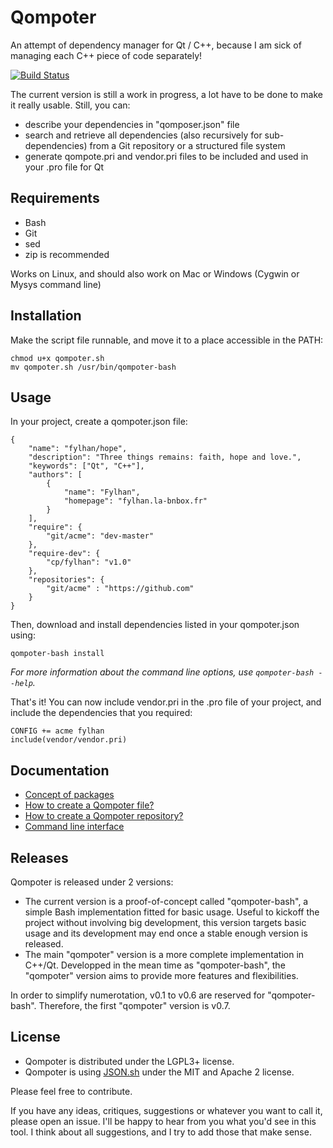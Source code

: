 Qompoter
================================

An attempt of dependency manager for Qt / C++, because I am sick of managing each C++ piece of code separately!


[![Build Status](https://travis-ci.org/Fylhan/qompoter.svg?branch=qompoter-bash)](https://travis-ci.org/Fylhan/qompoter)

The current version is still a work in progress, a lot have to be done to make it really usable. Still, you can:

* describe your dependencies in "qomposer.json" file
* search and retrieve all dependencies (also recursively for sub-dependencies) from a Git repository or a structured file system
* generate qompote.pri and vendor.pri files to be included and used in your .pro file for Qt

Requirements
--------------------------------

* Bash
* Git
* sed
* zip is recommended

Works on Linux, and should also work on Mac or Windows (Cygwin or Mysys command line)

Installation
--------------------------------

Make the script file runnable, and move it to a place accessible in the PATH:

	chmod u+x qompoter.sh
	mv qompoter.sh /usr/bin/qompoter-bash

Usage
--------------------------------

In your project, create a qompoter.json file:

	{
		"name": "fylhan/hope",
		"description": "Three things remains: faith, hope and love.",
		"keywords": ["Qt", "C++"],
		"authors": [
			{
				"name": "Fylhan",
				"homepage": "fylhan.la-bnbox.fr"
			}
		],
		"require": {
			"git/acme": "dev-master"
		},
		"require-dev": {
			"cp/fylhan": "v1.0"
		},
		"repositories": {
			"git/acme" : "https://github.com"
		}
	}

Then, download and install dependencies listed in your qompoter.json using:

	qompoter-bash install

*For more information about the command line options, use `qompoter-bash --help`.*

That's it! You can now include vendor.pri in the .pro file of your project, and include the dependencies that you required:

	CONFIG += acme fylhan
	include(vendor/vendor.pri)
    
Documentation
--------------------------------

* [Concept of packages](docs/Packages.md)
* [How to create a Qompoter file?](docs/Qompoter-file.md)
* [How to create a Qompoter repository?](docs/Repositories.md)
* [Command line interface](docs/Command-line.md)


Releases
--------------------------------
Qompoter is released under 2 versions:

* The current version is a proof-of-concept called "qompoter-bash", a simple Bash implementation fitted for basic usage. Useful to kickoff the project without involving big development, this version targets basic usage and its development may end once a stable enough version is released.
* The main "qompoter" version is a more complete implementation in C++/Qt. Developped in the mean time as "qompoter-bash", the "qompoter" version aims to provide more features and flexibilities.

In order to simplify numerotation, v0.1 to v0.6 are reserved for "qompoter-bash". Therefore, the first "qompoter" version is v0.7.

License
--------------------------------

* Qompoter is distributed under the LGPL3+ license.
* Qompoter is using [JSON.sh](https://github.com/dominictarr/JSON.sh) under the MIT and Apache 2 license.

Please feel free to contribute.

If you have any ideas, critiques, suggestions or whatever you want to call it, please open an issue. I'll be happy to hear from you what you'd see in this tool. I think about all suggestions, and I try to add those that make sense.

